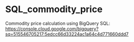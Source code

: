 # SQL_commodity_price

Commodity price calculation using BigQuery SQL: 
<https://console.cloud.google.com/bigquery?sq=515546705217:5edcc66d33224ac1a64c4d771660ddd7>
